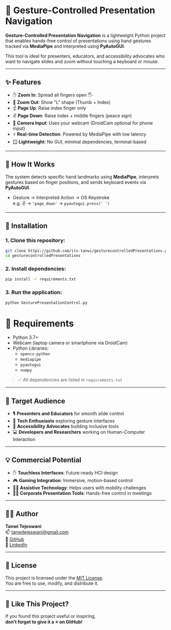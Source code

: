 # 🎯 Gesture-Controlled Presentation Navigation

**Gesture-Controlled Presentation Navigation** is a lightweight Python project that enables hands-free control of presentations using hand gestures tracked via **MediaPipe** and interpreted using **PyAutoGUI**.

This tool is ideal for presenters, educators, and accessibility advocates who want to navigate slides and zoom without touching a keyboard or mouse.

---

## ✨ Features

- ✋ **Zoom In**: Spread all fingers open 🖐️
- 🤏 **Zoom Out**: Show "L" shape (Thumb + Index)  
- ☝️ **Page Up**: Raise index finger only  
- ✌️ **Page Down**: Raise index + middle fingers (peace sign)  
- 📱 **Camera Input**: Uses your webcam (DroidCam optional for phone input)
- ⚡ **Real-time Detection**: Powered by MediaPipe with low latency
- 🪟 **Lightweight**: No GUI, minimal dependencies, terminal-based

---

## 🧠 How It Works

The system detects specific hand landmarks using **MediaPipe**, interprets gestures based on finger positions, and sends keyboard events via **PyAutoGUI**.

- Gesture → Interpreted Action → OS Keystroke  
  e.g. ✌️ → `'page_down'` → `pyautogui.press(' ')`

---




## 🚀 Installation

### 1. Clone this repository:

```bash
git clone https://github.com/its-tanwi/gesturecontrolledPresentations.git
cd gesturecontrolledPresentations
```

### 2. Install dependencies:

```bash
pip install -r requirements.txt
```

### 3. Run the application:

```bash
python GesturePresentationControl.py
```
# 📌 Requirements

- Python 3.7+
- Webcam (laptop camera or smartphone via DroidCam)
- Python Libraries:
  - `opencv-python`
  - `mediapipe`
  - `pyautogui`
  - `numpy`

> ✅ All dependencies are listed in `requirements.txt`

---

## 🧰 Target Audience

- 🎙️ **Presenters and Educators** for smooth slide control
- 🤖 **Tech Enthusiasts** exploring gesture interfaces
- 🧠 **Accessibility Advocates** building inclusive tools
- 💻 **Developers and Researchers** working on Human-Computer Interaction

---

## 💡 Commercial Potential

- ✋ **Touchless Interfaces**: Future-ready HCI design
- 🎮 **Gaming Integration**: Immersive, motion-based control
- 🧑‍🦼 **Assistive Technology**: Helps users with mobility challenges
- 🧑‍🏫 **Corporate Presentation Tools**: Hands-free control in meetings

---

## 👩‍💻 Author

**Tanwi Tejeswani**  
📫 [tanwitejeswani@gmail.com](mailto:tanwitejeswani@gmail.com)  
🔗 [GitHub](https://github.com/its-tanwi)  
🔗 [LinkedIn](https://www.linkedin.com/in/tanwi-tejeswani-73a456301/)

---

## 📜 License

This project is licensed under the [MIT License](LICENSE).  
You are free to use, modify, and distribute it.

---

## 🌟 Like This Project?

If you found this project useful or inspiring,  
**don’t forget to give it a ⭐ on GitHub!**






